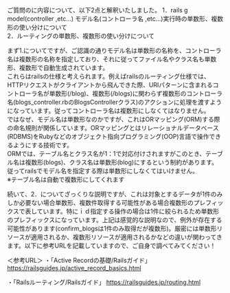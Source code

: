 ご質問のに内容について、以下2点と解釈いたしました。
1．rails g model(controller ,etc...) モデル名(コントローラ名 ,etc...)実行時の単数形、複数形の使い分けについて  
2．ルーティングの単数形、複数形の使い分けについて  

まず1.についてですが、ご認識の通りモデル名は単数形の名称を、コントローラ名は複数形の名称を指定しており、それに従ってファイル名やクラス名も単数形、複数形で自動生成されています。  
これらはrailsの仕様と考えられます。例えばrailsのルーティング仕様では、HTTPリクエストがクライアントから飛んできた際、URIパターンに含まれるコントローラ名が単数形(/blog)、複数形(/blogs)に関わらず複数形のコントローラ名(blogs_controller.rbのBlogsControllerクラス)のアクションに処理を渡すようになっています。従ってコントローラ名は複数形にしなくてはなりません。  
ではなぜ、モデル名は単数形なのかですが、これはORマッピング(ORM)する際の命名規則が関係しています。ORマッピングとはリレーショナルデータベース(RDBMS)をRubyなどのオブジェクト指向プログラミング(OOP)言語で操作できるようにする技術です。  
ORMでは、テーブル名とクラス名が1：1で対応付けされますがこのとき、テーブル名は複数形(blogs)、クラス名は単数形(blog)にするという制約があります。従ってrailsでモデル名を指定する際は単数形にしなくてはいけません。  
※テーブル名は自動で複数形にしてくれます

続いて、2．についてざっくりな説明ですが、これは対象とするデータが1件のみしか必要ない場合単数形、複数件取得する可能性がある場合複数形のプレフィックスで表しています。特にｉｄ指定する操作の場合は1件に絞られるため単数形のプレフィックスになっています。上記は感覚的な説明なので、例外が存在する可能性があります(confirm_blogsは1件のみ取得だが複数形)。厳密には単数形リソースが適用されるか、複数形リソースが適用されるかなどの違いが関わってきます。以下に参考URLを記載していますので、ご自身で調べてみてください！

＜参考URL＞
・「Active Recordの基礎/Railsガイド」
https://railsguides.jp/active_record_basics.html

・「Railsルーティング/Railsガイド」
https://railsguides.jp/routing.html


